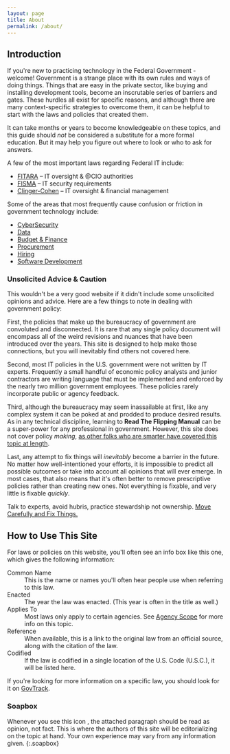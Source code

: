 ```yaml
---
layout: page
title: About
permalink: /about/
---
```


## Introduction

If you're new to practicing technology in the Federal Government - welcome!  Government is a strange place with its own rules and ways of doing things. Things that are easy in the private sector, like buying and installing development tools, become an inscrutable series of barriers and gates. These hurdles all exist for specific reasons, and although there are many context-specific strategies to overcome them, it can be helpful to start with the laws and policies that created them.

It can take months or years to become knowledgeable on these topics, and this guide should _not_ be considered a substitute for a more formal education. But it may help you figure out where to look or who to ask for answers.

A few of the most important laws regarding Federal IT include:

* [FITARA](/laws/fitara/) – IT oversight & @CIO authorities
* [FISMA](/laws/fisma/) – IT security requirements
* [Clinger-Cohen](/laws/clinger-cohen/) – IT oversight & financial management

Some of the areas that most frequently cause confusion or friction in government technology include:

* [CyberSecurity](/policies/cybersecurity/)
* [Data](/policies/data/)
* [Budget & Finance](/policies/budget-finance/)
* [Procurement](/policies/procurement/)
* [Hiring](/policies/hiring/)
* [Software Development](/info/software-development/)

### Unsolicited Advice & Caution

This wouldn't be a very good website if it didn't include some unsolicited opinions and advice. Here are a few things to note in dealing with government policy:

First, the policies that make up the bureaucracy of government are convoluted and disconnected. It is rare that any single policy document will encompass all of the weird revisions and nuances that have been introduced over the years. This site is designed to help make those connections, but you will inevitably find others not covered here.

Second, most IT policies in the U.S. government were not written by IT experts. Frequently a small handful of economic policy analysts and junior contractors are writing language that must be implemented and enforced by the nearly two million government employees. These policies rarely incorporate public or agency feedback.

Third, although the bureaucracy may seem inassailable at first, like any complex system it can be poked at and prodded to produce desired results. As in any technical discipline, learning to **Read The Flipping Manual** can be a super-power for any professional in government. However, this site does not cover policy _making_, [as other folks who are smarter have covered this topic at length](https://www.amazon.com/Practical-Guide-Policy-Analysis-Eightfold/dp/1608718425/).

Last, any attempt to fix things will _inevitably_ become a barrier in the future. No matter how well-intentioned your efforts, it is impossible to predict all possible outcomes or take into account all opinions that will ever emerge. In most cases, that also means that it's often better to remove prescriptive policies rather than creating new ones. Not everything is fixable, and very little is fixable _quickly_.

Talk to experts, avoid hubris, practice stewardship not ownership. [Move Carefully and Fix Things.](https://billhunt.dev/blog/2020/11/09/welcome-home/)

## How to Use This Site

For laws or policies on this website, you'll often see an info box like this one, which gives the following information:

<aside class="card meta">
  <div class="card-body">
    <dl>
      <dt>Common Name</dt>
      <dd>This is the name or names you'll often hear people use when referring to this law.</dd>
      <dt>Enacted</dt>
      <dd>The year the law was enacted. (This year is often in the title as well.)</dd>
      <dt>Applies To</dt>
      <dd>Most laws only apply to certain agencies.  See <a href="/info/agency-scope/">Agency Scope</a> for more info on this topic.</dd>
      <dt>Reference</dt>
      <dd>When available, this is a link to the original law from an official source, along with the citation of the law.</dd>
      <dt>Codified</dt>
      <dd>If the law is codified in a single location of the U.S. Code (U.S.C.), it will be listed here.</dd>
    </dl>
  </div>
</aside>

If you're looking for more information on a specific law, you should look for it on [GovTrack](https://www.govtrack.us/).


### Soapbox

Whenever you see this icon <span class="fas fa-bullhorn"></span>, the attached paragraph should be read as opinion, not fact. This is where the authors of this site will be editorializing on the topic at hand. Your own experience may vary from any information given.
{:.soapbox}
